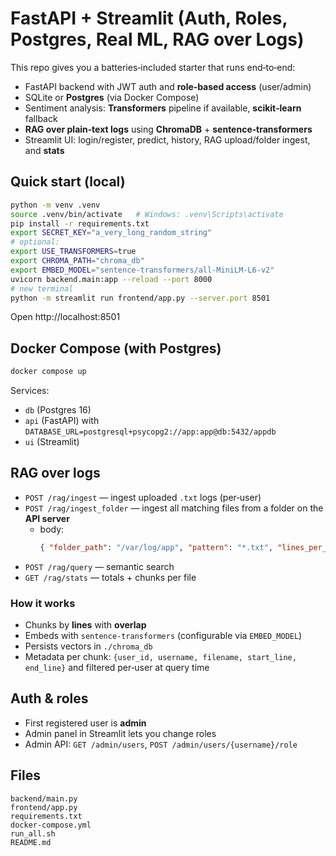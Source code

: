 # FastAPI + Streamlit (Auth, Roles, Postgres, Real ML, RAG over Logs)

This repo gives you a batteries‑included starter that runs end‑to‑end:

- FastAPI backend with JWT auth and **role‑based access** (user/admin)
- SQLite or **Postgres** (via Docker Compose)
- Sentiment analysis: **Transformers** pipeline if available, **scikit‑learn** fallback
- **RAG over plain‑text logs** using **ChromaDB** + **sentence‑transformers**
- Streamlit UI: login/register, predict, history, RAG upload/folder ingest, and **stats**

## Quick start (local)

```bash
python -m venv .venv
source .venv/bin/activate   # Windows: .venv\Scripts\activate
pip install -r requirements.txt
export SECRET_KEY="a_very_long_random_string"
# optional:
export USE_TRANSFORMERS=true
export CHROMA_PATH="chroma_db"
export EMBED_MODEL="sentence-transformers/all-MiniLM-L6-v2"
uvicorn backend.main:app --reload --port 8000
# new terminal
python -m streamlit run frontend/app.py --server.port 8501
```

Open http://localhost:8501

## Docker Compose (with Postgres)

```bash
docker compose up
```

Services:
- `db` (Postgres 16)
- `api` (FastAPI) with `DATABASE_URL=postgresql+psycopg2://app:app@db:5432/appdb`
- `ui` (Streamlit)

## RAG over logs

- `POST /rag/ingest` — ingest uploaded `.txt` logs (per‑user)
- `POST /rag/ingest_folder` — ingest all matching files from a folder on the **API server**
  - body:
    ```json
    { "folder_path": "/var/log/app", "pattern": "*.txt", "lines_per_chunk": 50, "overlap": 5 }
    ```
- `POST /rag/query` — semantic search
- `GET /rag/stats` — totals + chunks per file

### How it works
- Chunks by **lines** with **overlap**
- Embeds with `sentence-transformers` (configurable via `EMBED_MODEL`)
- Persists vectors in `./chroma_db`
- Metadata per chunk: `{user_id, username, filename, start_line, end_line}` and filtered per‑user at query time

## Auth & roles

- First registered user is **admin**
- Admin panel in Streamlit lets you change roles
- Admin API: `GET /admin/users`, `POST /admin/users/{username}/role`

## Files

```
backend/main.py
frontend/app.py
requirements.txt
docker-compose.yml
run_all.sh
README.md
```
